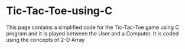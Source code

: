# Tic-Tac-Toe-using-C
This page contains a simplified code for the Tic-Tac-Toe game using C program and it is played between the User and a Computer. 
It is coded using the concepts of 2-D Array
